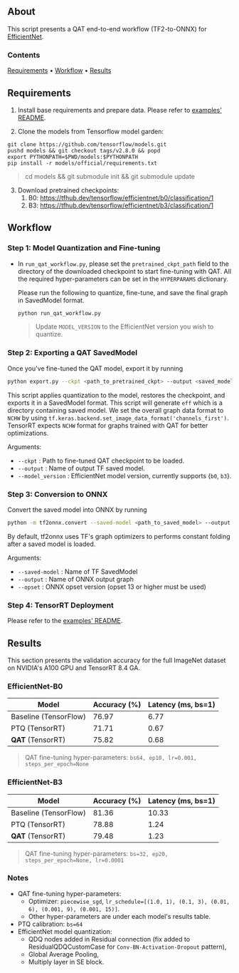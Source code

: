 ## About
This script presents a QAT end-to-end workflow (TF2-to-ONNX) for [EfficientNet](https://github.com/tensorflow/models/tree/master/official/legacy/image_classification/efficientnet).

### Contents
[Requirements](#requirements) • [Workflow](#workflow) • [Results](#results)  

## Requirements
1. Install base requirements and prepare data. Please refer to [examples' README](../README.md).

2. Clone the models from Tensorflow model garden:

```
git clone https://github.com/tensorflow/models.git
pushd models && git checkout tags/v2.8.0 && popd
export PYTHONPATH=$PWD/models:$PYTHONPATH
pip install -r models/official/requirements.txt
```

> cd models && git submodule init && git submodule update

3. Download pretrained checkpoints:
   1. B0: https://tfhub.dev/tensorflow/efficientnet/b0/classification/1
   2. B3: https://tfhub.dev/tensorflow/efficientnet/b3/classification/1


## Workflow

### Step 1: Model Quantization and Fine-tuning

* In `run_qat_workflow.py`, please set the `pretrained_ckpt_path` field to the directory of the downloaded checkpoint to start fine-tuning with QAT. All the required hyper-parameters can be set in the `HYPERPARAMS` dictionary.

  Please run the following to quantize, fine-tune, and save the final graph in SavedModel format.

  ```sh
  python run_qat_workflow.py
  ```
  > Update `MODEL_VERSION` to the EfficientNet version you wish to quantize.

### Step 2: Exporting a QAT SavedModel

Once you've fine-tuned the QAT model, export it by running

```sh
python export.py --ckpt <path_to_pretrained_ckpt> --output <saved_model_output_name> --model_version b0
```

This script applies quantization to the model, restores the checkpoint, and exports it in a SavedModel format. This script will generate `eff`  which is a directory containing saved model. We set the overall graph data format to `NCHW` by using `tf.keras.backend.set_image_data_format('channels_first')`. TensorRT expects `NCHW` format for graphs trained with QAT for better optimizations.

Arguments:

* `--ckpt` : Path to fine-tuned QAT checkpoint to be loaded.
* `--output` : Name of output TF saved model.
* `--model_version` : EfficientNet model version, currently supports {`b0`, `b3`}.

### Step 3: Conversion to ONNX

Convert the saved model into ONNX by running

```sh
python -m tf2onnx.convert --saved-model <path_to_saved_model> --output model_qat.onnx  --opset 13
```

By default, tf2onnx uses TF's graph optimizers to performs constant folding after a saved model is loaded.

Arguments:

* `--saved-model` : Name of TF SavedModel
* `--output` : Name of ONNX output graph
* `--opset` : ONNX opset version (opset 13 or higher must be used)

### Step 4: TensorRT Deployment
Please refer to the [examples' README](../README.md).

## Results

This section presents the validation accuracy for the full ImageNet dataset on NVIDIA's A100 GPU and TensorRT 8.4 GA.

### EfficientNet-B0
| Model                 | Accuracy (%) | Latency (ms, bs=1) |
|-----------------------|--------------|--------------------|
| Baseline (TensorFlow) | 76.97        | 6.77               |
| PTQ (TensorRT)        | 71.71        | 0.67               |
| **QAT** (TensorRT)    | 75.82        | 0.68               |
> QAT fine-tuning hyper-parameters: `bs64, ep10, lr=0.001, steps_per_epoch=None`

### EfficientNet-B3
| Model                 | Accuracy (%) | Latency (ms, bs=1) |
|-----------------------|--------------|--------------------|
| Baseline (TensorFlow) | 81.36        | 10.33              |
| PTQ (TensorRT)        | 78.88        | 1.24               |
| **QAT** (TensorRT)    | 79.48        | 1.23               |
> QAT fine-tuning hyper-parameters: `bs=32, ep20, steps_per_epoch=None, lr=0.0001`

### Notes
- QAT fine-tuning hyper-parameters:
  - Optimizer: `piecewise_sgd`, `lr_schedule=[(1.0, 1), (0.1, 3), (0.01, 6), (0.001, 9), (0.001, 15)]`.
  - Other hyper-parameters are under each model's results table.
- PTQ calibration: `bs=64`
- EfficientNet model quantization:
  - QDQ nodes added in Residual connection (fix added to ResidualQDQCustomCase for `Conv-BN-Activation-Dropout` pattern),
  - Global Average Pooling,
  - Multiply layer in SE block.

